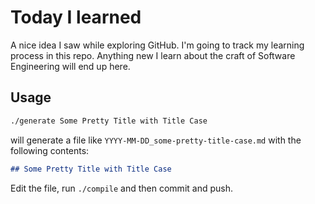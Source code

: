 # Today I learned

A nice idea I saw while exploring GitHub. I'm going to track my learning process in this repo. Anything new I learn about the craft of Software Engineering will end up here.

## Usage

```bash
./generate Some Pretty Title with Title Case
```

will generate a file like `YYYY-MM-DD_some-pretty-title-case.md` with the following contents:

```md
## Some Pretty Title with Title Case


```

Edit the file, run `./compile` and then commit and push.
